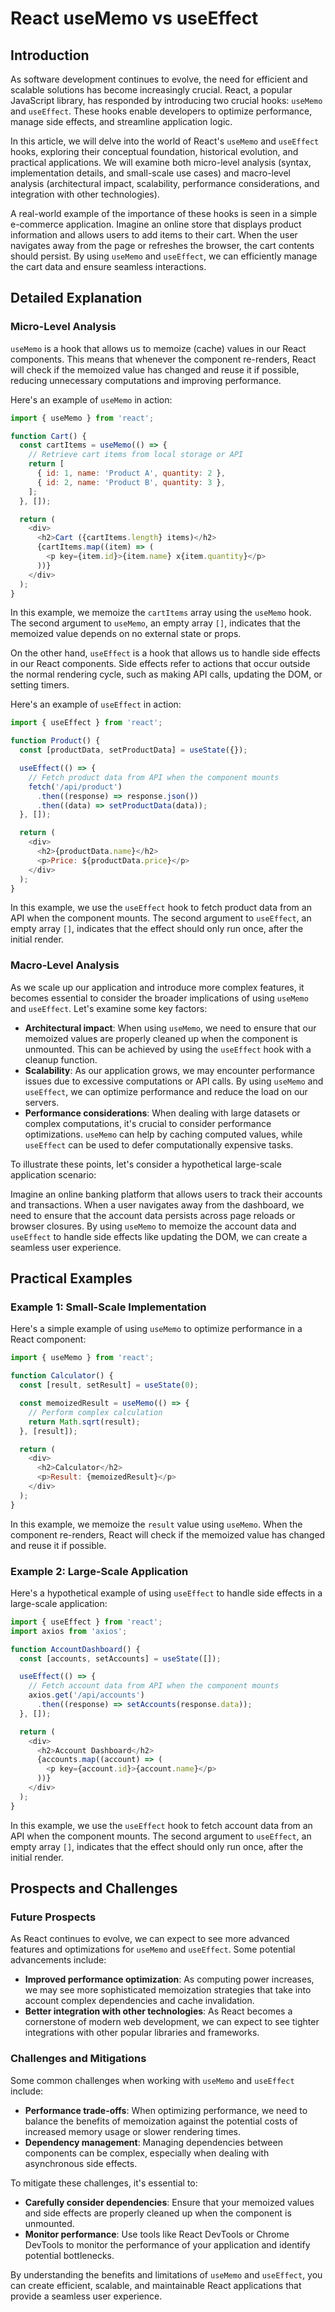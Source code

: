 # React useMemo vs useEffect
## Introduction

As software development continues to evolve, the need for efficient and scalable solutions has become increasingly crucial. React, a popular JavaScript library, has responded by introducing two crucial hooks: `useMemo` and `useEffect`. These hooks enable developers to optimize performance, manage side effects, and streamline application logic.

In this article, we will delve into the world of React's `useMemo` and `useEffect` hooks, exploring their conceptual foundation, historical evolution, and practical applications. We will examine both micro-level analysis (syntax, implementation details, and small-scale use cases) and macro-level analysis (architectural impact, scalability, performance considerations, and integration with other technologies).

A real-world example of the importance of these hooks is seen in a simple e-commerce application. Imagine an online store that displays product information and allows users to add items to their cart. When the user navigates away from the page or refreshes the browser, the cart contents should persist. By using `useMemo` and `useEffect`, we can efficiently manage the cart data and ensure seamless interactions.

## Detailed Explanation

### Micro-Level Analysis

`useMemo` is a hook that allows us to memoize (cache) values in our React components. This means that whenever the component re-renders, React will check if the memoized value has changed and reuse it if possible, reducing unnecessary computations and improving performance.

Here's an example of `useMemo` in action:
```javascript
import { useMemo } from 'react';

function Cart() {
  const cartItems = useMemo(() => {
    // Retrieve cart items from local storage or API
    return [
      { id: 1, name: 'Product A', quantity: 2 },
      { id: 2, name: 'Product B', quantity: 3 },
    ];
  }, []);

  return (
    <div>
      <h2>Cart ({cartItems.length} items)</h2>
      {cartItems.map((item) => (
        <p key={item.id}>{item.name} x{item.quantity}</p>
      ))}
    </div>
  );
}
```
In this example, we memoize the `cartItems` array using the `useMemo` hook. The second argument to `useMemo`, an empty array `[]`, indicates that the memoized value depends on no external state or props.

On the other hand, `useEffect` is a hook that allows us to handle side effects in our React components. Side effects refer to actions that occur outside the normal rendering cycle, such as making API calls, updating the DOM, or setting timers.

Here's an example of `useEffect` in action:
```javascript
import { useEffect } from 'react';

function Product() {
  const [productData, setProductData] = useState({});

  useEffect(() => {
    // Fetch product data from API when the component mounts
    fetch('/api/product')
      .then((response) => response.json())
      .then((data) => setProductData(data));
  }, []);

  return (
    <div>
      <h2>{productData.name}</h2>
      <p>Price: ${productData.price}</p>
    </div>
  );
}
```
In this example, we use the `useEffect` hook to fetch product data from an API when the component mounts. The second argument to `useEffect`, an empty array `[]`, indicates that the effect should only run once, after the initial render.

### Macro-Level Analysis

As we scale up our application and introduce more complex features, it becomes essential to consider the broader implications of using `useMemo` and `useEffect`. Let's examine some key factors:

* **Architectural impact**: When using `useMemo`, we need to ensure that our memoized values are properly cleaned up when the component is unmounted. This can be achieved by using the `useEffect` hook with a cleanup function.
* **Scalability**: As our application grows, we may encounter performance issues due to excessive computations or API calls. By using `useMemo` and `useEffect`, we can optimize performance and reduce the load on our servers.
* **Performance considerations**: When dealing with large datasets or complex computations, it's crucial to consider performance optimizations. `useMemo` can help by caching computed values, while `useEffect` can be used to defer computationally expensive tasks.

To illustrate these points, let's consider a hypothetical large-scale application scenario:

Imagine an online banking platform that allows users to track their accounts and transactions. When a user navigates away from the dashboard, we need to ensure that the account data persists across page reloads or browser closures. By using `useMemo` to memoize the account data and `useEffect` to handle side effects like updating the DOM, we can create a seamless user experience.

## Practical Examples

### Example 1: Small-Scale Implementation

Here's a simple example of using `useMemo` to optimize performance in a React component:
```javascript
import { useMemo } from 'react';

function Calculator() {
  const [result, setResult] = useState(0);

  const memoizedResult = useMemo(() => {
    // Perform complex calculation
    return Math.sqrt(result);
  }, [result]);

  return (
    <div>
      <h2>Calculator</h2>
      <p>Result: {memoizedResult}</p>
    </div>
  );
}
```
In this example, we memoize the `result` value using `useMemo`. When the component re-renders, React will check if the memoized value has changed and reuse it if possible.

### Example 2: Large-Scale Application

Here's a hypothetical example of using `useEffect` to handle side effects in a large-scale application:
```javascript
import { useEffect } from 'react';
import axios from 'axios';

function AccountDashboard() {
  const [accounts, setAccounts] = useState([]);

  useEffect(() => {
    // Fetch account data from API when the component mounts
    axios.get('/api/accounts')
      .then((response) => setAccounts(response.data));
  }, []);

  return (
    <div>
      <h2>Account Dashboard</h2>
      {accounts.map((account) => (
        <p key={account.id}>{account.name}</p>
      ))}
    </div>
  );
}
```
In this example, we use the `useEffect` hook to fetch account data from an API when the component mounts. The second argument to `useEffect`, an empty array `[]`, indicates that the effect should only run once, after the initial render.

## Prospects and Challenges

### Future Prospects

As React continues to evolve, we can expect to see more advanced features and optimizations for `useMemo` and `useEffect`. Some potential advancements include:

* **Improved performance optimization**: As computing power increases, we may see more sophisticated memoization strategies that take into account complex dependencies and cache invalidation.
* **Better integration with other technologies**: As React becomes a cornerstone of modern web development, we can expect to see tighter integrations with other popular libraries and frameworks.

### Challenges and Mitigations

Some common challenges when working with `useMemo` and `useEffect` include:

* **Performance trade-offs**: When optimizing performance, we need to balance the benefits of memoization against the potential costs of increased memory usage or slower rendering times.
* **Dependency management**: Managing dependencies between components can be complex, especially when dealing with asynchronous side effects.

To mitigate these challenges, it's essential to:

* **Carefully consider dependencies**: Ensure that your memoized values and side effects are properly cleaned up when the component is unmounted.
* **Monitor performance**: Use tools like React DevTools or Chrome DevTools to monitor the performance of your application and identify potential bottlenecks.

By understanding the benefits and limitations of `useMemo` and `useEffect`, you can create efficient, scalable, and maintainable React applications that provide a seamless user experience.